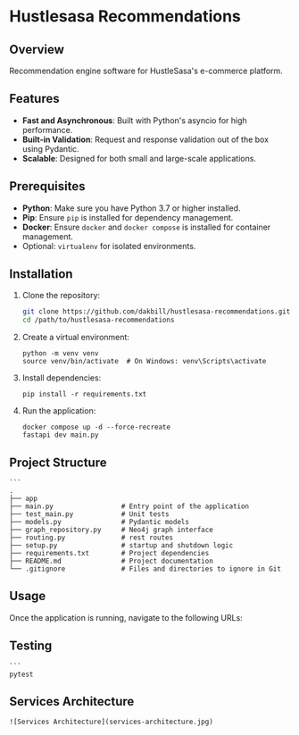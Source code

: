 # Hustlesasa Recommendations

## Overview

Recommendation engine software for HustleSasa's e-commerce platform.

## Features

- **Fast and Asynchronous**: Built with Python's asyncio for high performance.
- **Built-in Validation**: Request and response validation out of the box using Pydantic.
- **Scalable**: Designed for both small and large-scale applications.

## Prerequisites

- **Python**: Make sure you have Python 3.7 or higher installed.
- **Pip**: Ensure `pip` is installed for dependency management.
- **Docker**: Ensure `docker` and `docker compose` is installed for container management.
- Optional: `virtualenv` for isolated environments.

## Installation

1. Clone the repository:
   ```bash
   git clone https://github.com/dakbill/hustlesasa-recommendations.git
   cd /path/to/hustlesasa-recommendations

2. Create a virtual environment:
    ```
    python -m venv venv
    source venv/bin/activate  # On Windows: venv\Scripts\activate

3. Install dependencies:
    ```
    pip install -r requirements.txt

4. Run the application:
    ```
    docker compose up -d --force-recreate
    fastapi dev main.py

## Project Structure
    ```
    .
    ├── app
    ├── main.py                 # Entry point of the application
    ├── test_main.py            # Unit tests
    ├── models.py               # Pydantic models
    ├── graph_repository.py     # Neo4j graph interface
    ├── routing.py              # rest routes
    ├── setup.py                # startup and shutdown logic
    ├── requirements.txt        # Project dependencies
    ├── README.md               # Project documentation
    └── .gitignore              # Files and directories to ignore in Git

## Usage

Once the application is running, navigate to the following URLs:


## Testing
    ```
    pytest


## Services Architecture
    ![Services Architecture](services-architecture.jpg)


